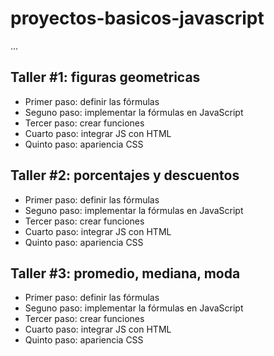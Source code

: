# proyectos-basicos-javascript

...

## Taller #1: figuras geometricas

- Primer paso: definir las fórmulas
- Seguno paso: implementar la fórmulas en JavaScript
- Tercer paso: crear funciones
- Cuarto paso: integrar JS con HTML
- Quinto paso: apariencia CSS

## Taller #2: porcentajes y descuentos

- Primer paso: definir las fórmulas
- Seguno paso: implementar la fórmulas en JavaScript
- Tercer paso: crear funciones
- Cuarto paso: integrar JS con HTML
- Quinto paso: apariencia CSS 

## Taller #3: promedio, mediana, moda

- Primer paso: definir las fórmulas
- Seguno paso: implementar la fórmulas en JavaScript
- Tercer paso: crear funciones
- Cuarto paso: integrar JS con HTML
- Quinto paso: apariencia CSS 
